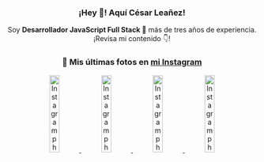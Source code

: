 <div align="center">

<h3>¡Hey 👋! Aquí César Leañez!</h3>

<p>Soy <strong>Desarrollador JavaScript Full Stack 🚀</strong> más de tres años de experiencia.<br />¡Revisa mi contenido 👇!</p>

### 📸 Mis últimas fotos en [mi Instagram](https://instagram.com/cesarsoftware.dev)


<a href='https://instagram.com/p/DPzCrQjjq0K' target='_blank'>
  <img width='20%' src='https://scontent.cdninstagram.com/v/t51.82787-15/565852611_17935673718097059_7316918719263565101_n.jpg?stp=dst-jpg_e15_tt6&_nc_cat=107&ig_cache_key=Mzc0MzM0NzQ4NDA4MTk1ODE1NA%3D%3D.3-ccb1-7&ccb=1-7&_nc_sid=58cdad&efg=eyJ2ZW5jb2RlX3RhZyI6InhwaWRzLjcyMHgxMjgwLnNkci5DMyJ9&_nc_ohc=LGSNDdv-aI8Q7kNvwE7h5Yh&_nc_oc=AdlRd5b1xGbORt-9e2IpFHW22IyUqNlJVYdbchQw2DG3w6zhYJljhIGj-jZl6vPyBd4&_nc_ad=z-m&_nc_cid=1478&_nc_zt=23&_nc_ht=scontent.cdninstagram.com&_nc_gid=XoaN38vqzxgsGS-whL82zw&oh=00_AfcjWCeQ4sAPdda2LfjxHvnJpAH2Qg1jq94EfzaejwTi4A&oe=68F74D33' alt='Instagram photo' />
</a>
<a href='https://instagram.com/p/DNo_bfvu6ig' target='_blank'>
  <img width='20%' src='https://scontent.cdninstagram.com/v/t51.82787-15/535956815_17929139298097059_6575882262154849022_n.jpg?stp=dst-jpg_e15_tt6&_nc_cat=111&ig_cache_key=MzcwNDQ4OTY1OTk1NTEyODQ4MA%3D%3D.3-ccb1-7&ccb=1-7&_nc_sid=58cdad&efg=eyJ2ZW5jb2RlX3RhZyI6InhwaWRzLjcyMHgxMjgwLnNkci5DMyJ9&_nc_ohc=HAMQwVfVC1AQ7kNvwGRsAst&_nc_oc=AdmbSNB9gWFf08IOqHRhiOBf_NVwp19TlrffdbMIVXIrMh_qL2dkdPoyy4PEBNXG8OM&_nc_ad=z-m&_nc_cid=1478&_nc_zt=23&_nc_ht=scontent.cdninstagram.com&_nc_gid=XoaN38vqzxgsGS-whL82zw&oh=00_Afe5sQjAOqKFyJ8xVEKEDe5CisdkXNfFW3auqXMZbDYjww&oe=68F778FB' alt='Instagram photo' />
</a>
<a href='https://instagram.com/p/DKcTQWgxLum' target='_blank'>
  <img width='20%' src='https://scontent.cdninstagram.com/v/t51.75761-15/503849034_17919602952097059_4092165478866362923_n.jpg?stp=dst-jpg_e35_tt6&_nc_cat=100&ig_cache_key=MzY0Njg3NDQ4NDgzMDY4MjAyMg%3D%3D.3-ccb1-7&ccb=1-7&_nc_sid=58cdad&efg=eyJ2ZW5jb2RlX3RhZyI6InhwaWRzLjE0NDB4MTQ0NS5zZHIuQzMifQ%3D%3D&_nc_ohc=-OkHUsdLNXQQ7kNvwHOi3ER&_nc_oc=AdnSQQ7cgUE_F0UrUgEeLcKx-h9vuPlEN3CN0Yu2zWlGGagYs-Y-X2_2004WXSEnRNs&_nc_ad=z-m&_nc_cid=1478&_nc_zt=23&_nc_ht=scontent.cdninstagram.com&_nc_gid=XoaN38vqzxgsGS-whL82zw&oh=00_AfeEysZnshg9X1GhgvKa__K3mrIHlfLSzmhIpkX0ZvhB1g&oe=68F7605E' alt='Instagram photo' />
</a>
<a href='https://instagram.com/p/DKcTCZnuO-S' target='_blank'>
  <img width='20%' src='https://scontent.cdninstagram.com/v/t51.75761-15/503168549_17919602796097059_3346483577265803486_n.jpg?stp=dst-jpg_e15_tt6&_nc_cat=105&ig_cache_key=MzY0Njg3MzUyNjA5NTkwMDU2Mg%3D%3D.3-ccb1-7&ccb=1-7&_nc_sid=58cdad&efg=eyJ2ZW5jb2RlX3RhZyI6InhwaWRzLjE5MTZ4MTA3OC5zZHIuQzMifQ%3D%3D&_nc_ohc=hyfIjNR2abwQ7kNvwFcLQlv&_nc_oc=AdnQsailirItaLqsa0JE-oHyEqY7d95VCsQxIqzoAymrtOShF2rrUf2z-XidOTjQvCg&_nc_ad=z-m&_nc_cid=1478&_nc_zt=23&_nc_ht=scontent.cdninstagram.com&_nc_gid=XoaN38vqzxgsGS-whL82zw&oh=00_AfceghUxyazH8ICfdj-allIeopcIondBcpZr0rphPLf1XQ&oe=68F76C63' alt='Instagram photo' />
</a>

</div>
